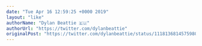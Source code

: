 ```yaml
---
date: "Tue Apr 16 12:59:25 +0000 2019"
layout: "like"
authorName: "Dylan Beattie 🇪🇺"
authorUrl: "https://twitter.com/dylanbeattie"
originalPost: "https://twitter.com/dylanbeattie/status/1118136814575980544"
---
```

